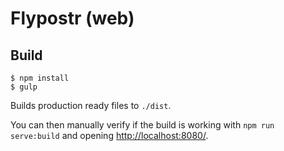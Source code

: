 # Flypostr (web)

## Build

```
$ npm install
$ gulp
```

Builds production ready files to `./dist`.

You can then manually verify if the build is working with `npm run serve:build` and opening [http://localhost:8080/](http://localhost:8080/).
